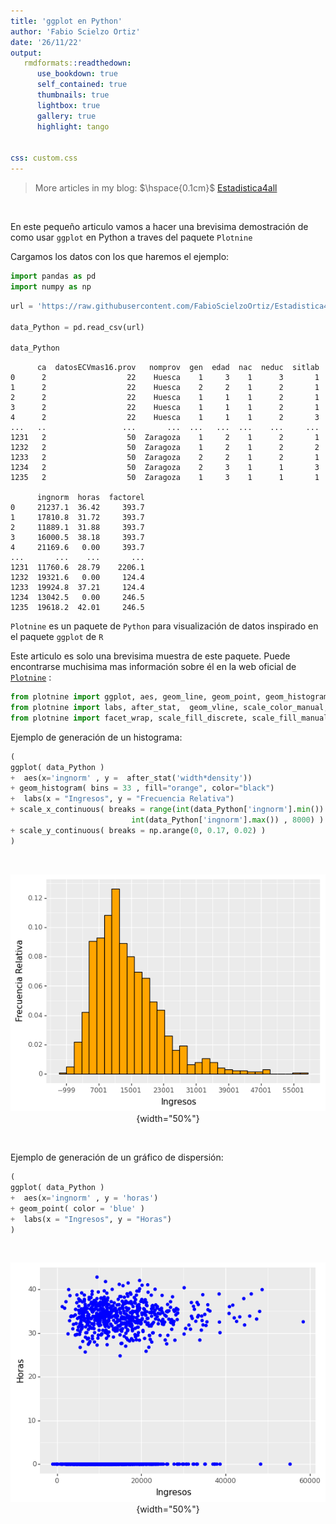 ```yaml
---
title: 'ggplot en Python'
author: 'Fabio Scielzo Ortiz'
date: '26/11/22'
output: 
   rmdformats::readthedown:
      use_bookdown: true
      self_contained: true
      thumbnails: true
      lightbox: true
      gallery: true
      highlight: tango
      

css: custom.css
---
```


<div>
<style scoped>
    .dataframe tbody tr th:only-of-type {
        vertical-align: middle;
    }

    .dataframe tbody tr th {
        vertical-align: top;
    }

    .dataframe thead th {
        text-align: right;
    }
    
 
    table {
     display: block;
     overflow-x: auto;
     border-collapse: collapse;
     border-spacing: 0;
     border: 0px solid;
     color: var(--jp-ui-font-color1);
     font-size: 14px;
     margin-left: auto;
     margin-right: auto;
     
            }
            
</style>

 

>More articles in my blog:   $\hspace{0.1cm}$   [Estadistica4all](https://fabioscielzoortiz.github.io/Estadistica4all.github.io/)

<br>

En este pequeño articulo vamos a hacer una brevisima demostración de como usar `ggplot` en Python a traves del paquete  `Plotnine`


Cargamos los datos con los que haremos el ejemplo:

```python
import pandas as pd
import numpy as np
```

```python
url = 'https://raw.githubusercontent.com/FabioScielzoOrtiz/Estadistica4all-blog/main/Descriptive%20Statisitcs%20in%20Python%20and%20R/datosAragon.csv'

data_Python = pd.read_csv(url)

data_Python
```

```
      ca  datosECVmas16.prov   nomprov  gen  edad  nac  neduc  sitlab  
0      2                  22    Huesca    1     3    1      3       1   
1      2                  22    Huesca    2     2    1      2       1   
2      2                  22    Huesca    1     1    1      2       1   
3      2                  22    Huesca    1     1    1      2       1   
4      2                  22    Huesca    1     1    1      2       3   
...   ..                 ...       ...  ...   ...  ...    ...     ...   
1231   2                  50  Zaragoza    1     2    1      2       1   
1232   2                  50  Zaragoza    1     2    1      2       2   
1233   2                  50  Zaragoza    2     2    1      2       1   
1234   2                  50  Zaragoza    2     3    1      1       3   
1235   2                  50  Zaragoza    1     3    1      1       1   

      ingnorm  horas  factorel  
0     21237.1  36.42     393.7  
1     17810.8  31.72     393.7  
2     11889.1  31.88     393.7  
3     16000.5  38.18     393.7  
4     21169.6   0.00     393.7  
...       ...    ...       ...  
1231  11760.6  28.79    2206.1  
1232  19321.6   0.00     124.4  
1233  19924.8  37.21     124.4  
1234  13042.5   0.00     246.5  
1235  19618.2  42.01     246.5  
```


`Plotnine` es un paquete de `Python` para visualización de datos inspirado en el paquete `ggplot` de `R`

Este articulo es solo una brevisima muestra de este paquete. Puede encontrarse muchisima mas información sobre él en la web oficial de [`Plotnine`](https://plotnine.readthedocs.io/en/stable/) :

```python
from plotnine import ggplot, aes, geom_line, geom_point, geom_histogram, geom_bar, geom_boxplot, scale_y_continuous, scale_x_continuous
from plotnine import labs, after_stat,  geom_vline, scale_color_manual, theme_gray, theme_xkcd, scale_color_identity, geom_hline
from plotnine import facet_wrap, scale_fill_discrete, scale_fill_manual, scale_fill_hue, guides, guide_legend
```
Ejemplo de generación de un histograma:
```python
(
ggplot( data_Python )
+  aes(x='ingnorm' , y =  after_stat('width*density'))
+ geom_histogram( bins = 33 , fill="orange", color="black")
+  labs(x = "Ingresos", y = "Frecuencia Relativa")
+ scale_x_continuous( breaks = range(int(data_Python['ingnorm'].min()) , 
                           int(data_Python['ingnorm'].max()) , 8000) ) 
+ scale_y_continuous( breaks = np.arange(0, 0.17, 0.02) )
)
```

<br>

<center>

![](p1.png){width="50%"}

</center>

<br>


Ejemplo de generación de un gráfico de dispersión:
```python
(
ggplot( data_Python )
+  aes(x='ingnorm' , y = 'horas')
+ geom_point( color = 'blue' )
+  labs(x = "Ingresos", y = "Horas")
)
```

<br>

<center>

![](p2.png){width="50%"}

</center>

<br>